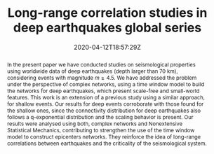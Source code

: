 ---
abstract: In the present paper we have conducted studies on seismological properties using worldwide data of deep earthquakes (depth larger than 70 km), considering events with magnitude $m\geq4.5$. We have addressed the problem under the perspective of complex networks, using a time window model to build the networks for deep earthquakes, which present scale-free and small-world features. This work is an extension of a previous study using a similar approach, for shallow events. Our results for deep events corroborate with those found for the shallow ones, since the connectivity distribution for deep earthquakes also follows a q-exponential distribution and the scaling behavior is present. Our results were analysed using both, complex networks and Nonextensive Statistical Mechanics, contributing to strengthen the use of the time window model to construct epicenters networks. They reinforce the idea of long-range correlations between earthquakes and the criticality of the seismological system.
authors:
- FERREIRA, D. S.
- RIBEIRO, J.
- OLIVEIRA, P. S. L.
- PIMENTA, A. R.
- FREITAS, R. P.
- PAPA, A. R.

date: "2020-04-12T18:57:29Z"
doi: ""
featured: false
image:
  caption: ''
  focal_point: ""
  preview_only: false
links:
- name: ArXiv
  url: https://arxiv.org/abs/2004.05674
projects:
- real earthquakes
publication: ""
publication_short: ""
publication_types:
# 0 = Uncategorized
# 1 = Conference paper
# 2 = Journal article
# 3 = Preprint / Working Paper
# 4 = Report
# 5 = Book
# 6 = Book section
# 7 = Thesis (v4.2+ required)
# 8 = Patent (v4.2+ required)
- "2"
publishDate: "2020-04-12T18:57:29Z"
slides: 
summary: In the present paper we have conducted studies on seismological properties using worldwide data of deep earthquakes (depth larger than 70 km), considering events with magnitude $m\geq4.5$. We have addressed the problem under the perspective of complex networks, using a time window model to build the networks for deep earthquakes, which present scale-free and small-world features.
tags:
- Earthquakes
- Complex networks
- Nonextensive statistical mechanics
- Long-range correlations
title: Long-range correlation studies in deep earthquakes global series
url_code: ''
url_dataset: ''
url_pdf: https://arxiv.org/pdf/2004.05674.pdf
url_poster: ''
url_project: ''
url_slides: ''
url_source: ''
url_video: ''
---